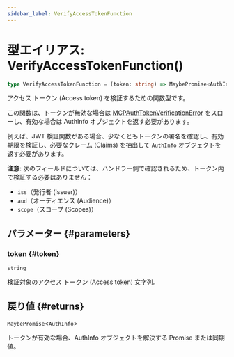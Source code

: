 ```yaml
---
sidebar_label: VerifyAccessTokenFunction
---
```


# 型エイリアス: VerifyAccessTokenFunction()

```ts
type VerifyAccessTokenFunction = (token: string) => MaybePromise<AuthInfo>;
```

アクセス トークン (Access token) を検証するための関数型です。

この関数は、トークンが無効な場合は [MCPAuthTokenVerificationError](/references/js/classes/MCPAuthTokenVerificationError.md) をスローし、有効な場合は AuthInfo オブジェクトを返す必要があります。

例えば、JWT 検証関数がある場合、少なくともトークンの署名を確認し、有効期限を検証し、必要なクレーム (Claims) を抽出して `AuthInfo` オブジェクトを返す必要があります。

**注意:** 次のフィールドについては、ハンドラー側で確認されるため、トークン内で検証する必要はありません：

- `iss`（発行者 (Issuer)）
- `aud`（オーディエンス (Audience)）
- `scope`（スコープ (Scopes)）

## パラメーター {#parameters}

### token {#token}

`string`

検証対象のアクセス トークン (Access token) 文字列。

## 戻り値 {#returns}

`MaybePromise`\<`AuthInfo`\>

トークンが有効な場合、AuthInfo オブジェクトを解決する Promise または同期値。
